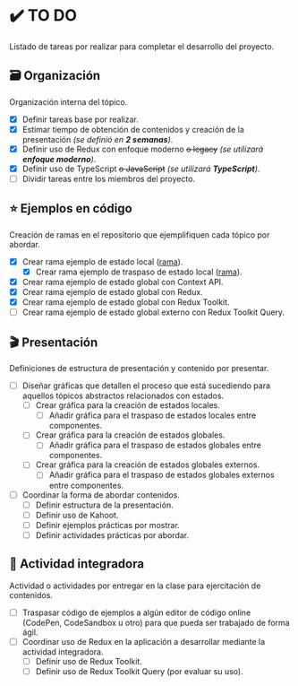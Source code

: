 # :heavy_check_mark: TO DO

Listado de tareas por realizar para completar el desarrollo del proyecto.

## :card_file_box: Organización

Organización interna del tópico.

- [x] Definir tareas base por realizar.
- [x] Estimar tiempo de obtención de contenidos y creación de la presentación _(se definió en **2 semanas**)_.
- [x] Definir uso de Redux con enfoque moderno ~~o legacy~~ _(se utilizará **enfoque moderno**)_.
- [x] Definir uso de TypeScript ~~o JavaScript~~ _(se utilizará **TypeScript**)_.
- [ ] Dividir tareas entre los miembros del proyecto.

## :star: Ejemplos en código

Creación de ramas en el repositorio que ejemplifiquen cada tópico por abordar.

- [x] Crear rama ejemplo de estado local ([rama](https://github.com/cristobalgvera/react-state-management-learning/tree/local-state)).
  - [x] Crear rama ejemplo de traspaso de estado local ([rama](https://github.com/cristobalgvera/react-state-management-learning/tree/pass-local-state)).
- [x] Crear rama ejemplo de estado global con Context API.
- [x] Crear rama ejemplo de estado global con Redux.
- [x] Crear rama ejemplo de estado global con Redux Toolkit.
- [ ] Crear rama ejemplo de estado global externo con Redux Toolkit Query.

## :clapper: Presentación

Definiciones de estructura de presentación y contenido por presentar.

- [ ] Diseñar gráficas que detallen el proceso que está sucediendo para aquellos tópicos abstractos relacionados con estados.
  - [ ] Crear gráfica para la creación de estados locales.
    - [ ] Añadir gráfica para el traspaso de estados locales entre componentes.
  - [ ] Crear gráfica para la creación de estados globales.
    - [ ] Añadir gráfica para el traspaso de estados globales entre componentes.
  - [ ] Crear gráfica para la creación de estados globales externos.
    - [ ] Añadir gráfica para el traspaso de estados globales externos entre componentes.
- [ ] Coordinar la forma de abordar contenidos.
  - [ ] Definir estructura de la presentación.
  - [ ] Definir uso de Kahoot.
  - [ ] Definir ejemplos prácticas por mostrar.
  - [ ] Definir actividades prácticas por abordar.

## :dizzy: Actividad integradora

Actividad o actividades por entregar en la clase para ejercitación de contenidos.

- [ ] Traspasar código de ejemplos a algún editor de código online (CodePen, CodeSandbox u otro) para que pueda ser trabajado de forma ágil.
- [ ] Coordinar uso de Redux en la aplicación a desarrollar mediante la actividad integradora.
  - [ ] Definir uso de Redux Toolkit.
  - [ ] Definir uso de Redux Toolkit Query (por evaluar su uso).
